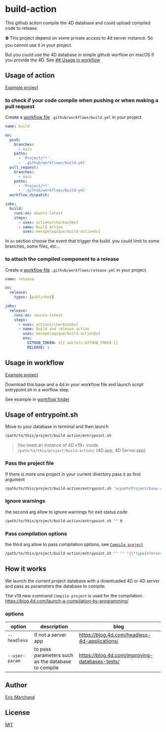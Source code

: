 # build-action

This github action compile the 4D database and could upload compiled code to release.

⛔️ This project depend on some private access to 4d server instance. So you cannot use it in your project.

But you could use the 4D database in simple github worflow on macOS if you provide the 4D. See [## Usage in workflow](#usage-in-workflow)

## Usage of action

[Example project](https://github.com/mesopelagique/test-build-action)

### to check if your code compile when pushing or when making a pull request

Create a [workflow file](https://docs.github.com/en/actions/reference/workflow-syntax-for-github-actions) `.github/workflows/build.yml` in your project.

```yml
name: build

on:
  push:
    branches:
      - main
    paths: 
      - 'Project/**'
      - '.github/workflows/build.yml'
  pull_request:
    branches:
      - main
    paths: 
      - 'Project/**'
      - '.github/workflows/build.yml'
  workflow_dispatch:

jobs:
  build:
    runs-on: ubuntu-latest
    steps:
      - uses: actions/checkout@v2
      - name: Build Action
        uses: mesopelagique/build-action@v1
```

In `on` section choose the event that trigger the build. you could limit to some branches, some files, etc...

### to attach the compiled component to a release

Create a [workflow file](https://docs.github.com/en/actions/reference/workflow-syntax-for-github-actions) `.github/workflows/release.yml` in your project.

```yml
name: release

on:
  release:
    types: [published]

jobs:
  release:
    runs-on: ubuntu-latest
    steps:
      - uses: actions/checkout@v2
      - name: Build and release action
        uses: mesopelagique/build-action@v1
        env:
          GITHUB_TOKEN: ${{ secrets.GITHUB_TOKEN }}  
          RELEASE: 1
```

## Usage in workflow

[Example project](https://github.com/mesopelagique/test-build-workflow)

Download this base and a 4d in your workflow file and launch script entrypoint.sh in a worflow step.

See example in [workflow folder](https://github.com/mesopelagique/test-build-workflow/tree/main/.github/workflows)

## Usage of entrypoint.sh

Move to your database in terminal and then launch

```bash
/path/to/this/project/build-action/entrypoint.sh
```

> You need an instance of 4D v19+ inside `/path/to/this/project/build-action/` (4D.app, 4D Server.app)

### Pass the project file

If there is more one project in your current directory pass it as first argument

```bash
/path/to/this/project/build-action/entrypoint.sh "a/path/Project/base.4DProject"
```

### Ignore warnings

the second arg allow to ignore warnings for exit status code

```bash
/path/to/this/project/build-action/entrypoint.sh "" 0
```

### Pass compilation options

the third arg allow to pass compilation options, see [`Compile project`](https://doc.4d.com/4Dv19/4D/19/Compile-project.301-5457347.en.html)

```bash
/path/to/this/project/build-action/entrypoint.sh "" "" "{\"typeInference\": \"none\"}"
```

## How it works

We launch the current project database with a downloaded 4D or 4D server and pass as parameters the database to compile.

The v19 new command `Compile project` is used for the compilation.
https://blog.4d.com/launch-a-compilation-by-programming/

### options

| option | description | blog|
|---|---|---|
|`--headless` | if not a server app | https://blog.4d.com/headless-4d-applications/|
|`--user-param`| to pass parameters such as the database to compile | https://blog.4d.com/improving-databases-tests/|

## Author

[Eric Marchand](https://github.com/mesopelagique/)

## License

[MIT](LICENSE.md)
